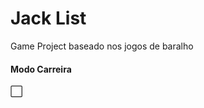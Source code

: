 # Jack List

Game Project baseado nos jogos de baralho

#### Modo Carreira ####

:white_large_square:

